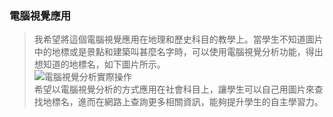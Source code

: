 ### 電腦視覺應用

> 我希望將這個電腦視覺應用在地理和歷史科目的教學上。當學生不知道圖片中的地標或是景點和建築叫甚麼名字時，可以使用電腦視覺分析功能，得出想知道的地標名，如下圖片所示。  
![電腦視覺分析實際操作]("C:\Users\DAN\Pictures\Screenshots")  
> 希望以電腦視覺分析的方式應用在社會科目上，讓學生可以自己用圖片來查找地標名，進而在網路上查詢更多相關資訊，能夠提升學生的自主學習力。
